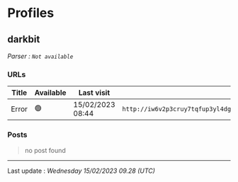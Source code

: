# Profiles

## **darkbit**


_Parser : `Not available`_

### URLs
| Title | Available | Last visit | fqdn | Screenshot 
|---|---|---|---|---|
| Error | 🟢 | 15/02/2023 08:44 | `http://iw6v2p3cruy7tqfup3yl4dgt4pfibfa3ai4zgnu5df2q3hus3lm7c7ad.onion` | <a href="https://www.ransomware.live/screenshots/iw6v2p3cruy7tqfup3yl4dgt4pfibfa3ai4zgnu5df2q3hus3lm7c7ad-onion.png" target=_blank>📸</a> | 

### Posts

> no post found


 --- 


Last update : _Wednesday 15/02/2023 09.28 (UTC)_

